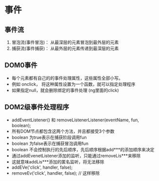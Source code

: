 # 事件

## 事件流
1. 冒泡流(事件冒泡)： 从最深层的元素冒泡到最外层的元素
2. 捕获流(事件捕获)： 从最外层的元素传递到最深层的元素

## DOM0事件
*  每个元素都有自己的的事件处理属性，这些属性全部小写。
*  例如 onclick， 将这种属性设置为一个函数，就可以指定处理程序
*  如果指定null，就会删除绑定的事件处理 (ng里面的click)

## DOM2级事件处理程序  
* addEventListener() 和 removeListenerListener(eventName, fun, boolean);
* 所有DOM节点都包含这两个方法，并且都接受3个参数
* boolean 为true表示在捕获阶段调用fun
* boolean 为false表示在捕获冒泡调用fun
* boolean 不会控制执行的先后顺序，先后顺序根据add***的添加顺序来决定
* 通过addEvenetListener添加的监听，只能通过removeLis***来移除
* 这就意味addLis***添加的匿名监听，将无法移除
* addEVe('click', handler, false);
* removeEv('click', handler, false); // 这样移除